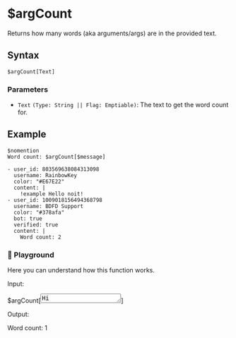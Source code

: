 # $argCount
Returns how many words (aka arguments/args) are in the provided text.

## Syntax
```
$argCount[Text]
```

### Parameters
- `Text` `(Type: String || Flag: Emptiable)`: The text to get the word count for.

## Example
```
$nomention
Word count: $argCount[$message]
```
```discord yaml
- user_id: 803569638084313098
  username: RainbowKey
  color: "#E67E22"
  content: |
    !example Hello noit!
- user_id: 1009018156494368798
  username: BDFD Support
  color: "#378afa"
  bot: true
  verified: true
  content: |
    Word count: 2
```

<div class=function-playground>
  <h3>🤖 Playground</h3>
  <p>Here you can understand how this function works.</p>
  <div class="function-input">
    <p>Input:</p>
    <span id="play-code">$argCount[<textarea id="play-input" rows="1" maxlength="150" oninput="argCountPlayground(this.value)">Hi</textarea>]</span>
  </div>
  <div class="function-output">
    <p>Output:</p>
    <span id="play-output">Word count: 1</span>
  </div>
</div>
